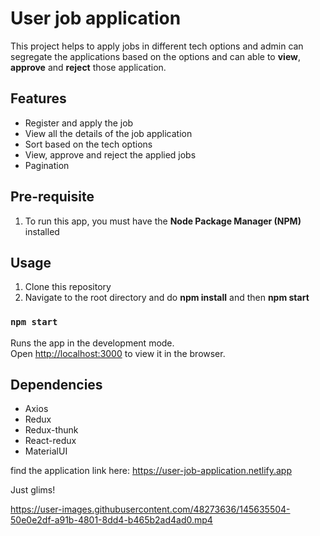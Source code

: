 # User job application

This project helps to apply jobs in different tech options and admin can segregate the applications based on the options and can able to **view**, **approve** and **reject** those application.

## Features

- Register and apply the job
- View all the details of the job application
- Sort based on the tech options
- View, approve and reject the applied jobs
- Pagination

## Pre-requisite
1. To run this app, you must have the **Node Package Manager (NPM)** installed


## Usage

1. Clone this repository
2. Navigate to the root directory and do **npm install** and then **npm start**


### `npm start`

Runs the app in the development mode.\
Open [http://localhost:3000](http://localhost:3000) to view it in the browser.

## Dependencies

- Axios 
- Redux 
- Redux-thunk 
- React-redux 
- MaterialUI 

find the application link here:
https://user-job-application.netlify.app

Just glims!


https://user-images.githubusercontent.com/48273636/145635504-50e0e2df-a91b-4801-8dd4-b465b2ad4ad0.mp4











